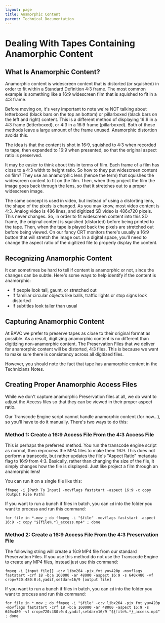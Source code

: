 ```yaml
---
layout: page
title: Anamorphic Content
parent: Technical Documentation
---
```

# Dealing With Tapes Containing Anamorphic Content

## What Is Anamorphic Content?

Anamorphic content is widescreen content that is distorted (or squished) in order to fit within a Standard Definition 4:3 frame. The most common example is something like a 16:9 widescreen film that is squished to fit in a 4:3 frame. 

Before moving on, it's very important to note we're NOT talking about letterboxed (black bars on the top an bottom) or pillarboxed (black bars on the left and right) content. This is a different method of displaying 16:9 in a 4:3 frame (letterboxed), or 4:3 in a 16:9 frame (pillarboxed). Both of these methods leave a large amount of the frame unused. Anamorphic distortion avoids this.

The idea is that the content is shot in 16:9, squished to 4:3 when recorded to tape, then expanded to 16:9 when presented, so that the original aspect ratio is preserved. 

It may be easier to think about this in terms of film. Each frame of a film has close to a 4:3 width to height ratio. So how to they put widescreen content on film? They use an anamorphic lens (hence the term) that squishes the widescreen content to fit on the film. Then, when they project the film the image goes back through the lens, so that it stretches out to a proper widescreen image. 

The same concept is used in video, but instead of using a distorting lens, the shape of the pixels is changed. As you may know, most video content is 4:3. Analog video is 486 lines, and digitized SD video is 486x720 pixels. This never changes. So, in order to fit widescreen content into this SD frame, the original content is squished (distorted) before being printed to the tape. Then, when the tape is played back the pixels are stretched out before being viewed. On our fancy CRT monitors there's usually a 16:9 button that will stretch the image out. In a digital space, you'll need to change the aspect ratio of the digitized file to properly display the content. 

## Recognizing Anamorphic Content

It can sometimes be hard to tell if content is anamorphic or not, since the changes can be subtle. Here's some ways to help identify if the content is anamorphic:
* If people look tall, gaunt, or stretched out
* If familiar circular objects like balls, traffic lights or stop signs look distorted
* If subtitles look taller than usual

## Capturing Anamorphic Content

At BAVC we prefer to preserve tapes as close to their original format as possible. As a result, digitizing anamorphic content is no different than digitizing non-anamorphic content. The Preservation Files that we deliver for anamorphic content will be distorted, 4:3 files. This is because we want to make sure there is consistency across all digitized files. 

However, you should note the fact that tape has anamorphic content in the Technicians Notes.

## Creating Proper Anamorphic Access Files

While we don't capture anamorphic Preservation files at all, we do want to adjust the Access files so that they can be viewed in their proper aspect ratio. 

Our Transcode Engine script cannot handle anamorphic content (for now...), so you'll have to do it manually. There's two ways to do this:

### Method 1: Create a 16:9 Access File From the 4:3 Access File

This is perhaps the preferred method. You run the transcode engine script as normal, then reprocess the MP4 files to make them 16:9. This does not perform a transcode, but rather updates the file's "Aspect Ratio" metadata flag to 16:9 from 4:3. Basically, rather than changing the size of the file, it simply changes how the file is displayed. Just like project a film through an anamorphic lens!

You can run it on a single file like this: 

```
ffmpeg -i [Path To Input] -movflags faststart -aspect 16:9 -c copy  [Output File Path]
```

If you want to run a bunch if files in batch, you can `cd` into the folder you want to process and run this command:

```
for file in *.mov ; do ffmpeg -i "$file" -movflags faststart -aspect 16:9 -c copy "${file%.*}_access.mp4" ; done
```

### Method 2: Create a 16:9 Access File From the 4:3 Preservation File

The following string will create a 16:9 MP4 file from our standard Preservation Files. If you use this method do not use the Transcode Engine to create any MP4 files, instead just use this command:

```
fmpeg -i [input file]] -c:v libx264 -pix_fmt yuv420p -movflags faststart -crf 18 -b:a 160000 -ar 48000 -aspect 16:9 -s 640x480 -vf crop=720:480:0:4,yadif,setdar=16/9 [output file]
```

If you want to run a bunch if files in batch, you can `cd` into the folder you want to process and run this command:

```
for file in *.mov ; do ffmpeg -i "$file" -c:v libx264 -pix_fmt yuv420p -movflags faststart -crf 18 -b:a 160000 -ar 48000 -aspect 16:9 -s 640x480 -vf crop=720:480:0:4,yadif,setdar=16/9 "${file%.*}_access.mp4" ; done
```

